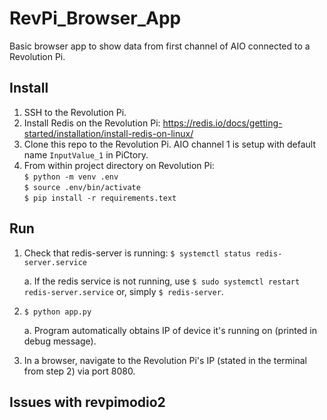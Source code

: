 # RevPi_Browser_App
Basic browser app to show data from first channel of AIO connected to a Revolution Pi.

## Install
1. SSH to the Revolution Pi.
2. Install Redis on the Revolution Pi: https://redis.io/docs/getting-started/installation/install-redis-on-linux/
3. Clone this repo to the Revolution Pi. AIO channel 1 is setup with default name `InputValue_1` in PiCtory.
4. From within project directory on Revolution Pi:<br/>
    `$ python -m venv .env`<br/>
    `$ source .env/bin/activate`<br/>
    `$ pip install -r requirements.text`<br/>

## Run
1. Check that redis-server is running: `$ systemctl status redis-server.service`

    a. If the redis service is not running, use `$ sudo systemctl restart redis-server.service` or, simply `$ redis-server`.
2. `$ python app.py`

    a. Program automatically obtains IP of device it's running on (printed in debug message).
3. In a browser, navigate to the Revolution Pi's IP (stated in the terminal from step 2) via port 8080.

## Issues with revpimodio2
